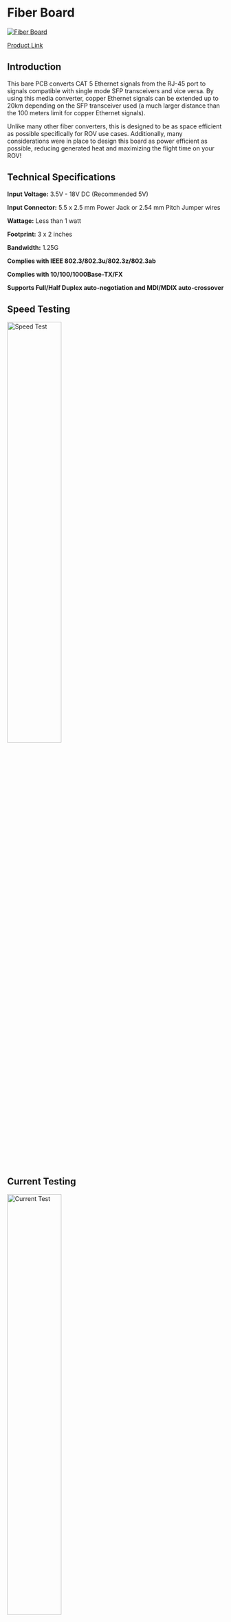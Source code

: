 # Fiber Board

[![Fiber Board](https://cdn.shopify.com/s/files/1/0575/8785/9626/products/ROVFiberBoardMainPic_590x.jpg?v=1638213044)](https://exploredeepwater.com/products/ethernet-fiber-converter)

[Product Link](https://exploredeepwater.com/products/ethernet-fiber-converter)

## Introduction

This bare PCB converts CAT 5 Ethernet signals from the RJ-45 port to signals compatible with single mode SFP transceivers and vice versa. By using this media converter, copper Ethernet signals can be extended up to 20km depending on the SFP transceiver used (a much larger distance than the 100 meters limit for copper Ethernet signals).

Unlike many other fiber converters, this is designed to be as space efficient as possible specifically for ROV use cases. Additionally, many considerations were in place to design this board as power efficient as possible, reducing generated heat and maximizing the flight time on your ROV!
## Technical Specifications
**Input Voltage:** 3.5V - 18V DC (Recommended 5V)

**Input Connector:** 5.5 x 2.5 mm Power Jack or 2.54 mm Pitch Jumper wires

**Wattage:** Less than 1 watt

**Footprint:** 3 x 2 inches

**Bandwidth:** 1.25G

**Complies with IEEE 802.3/802.3u/802.3z/802.3ab**

**Complies with 10/100/1000Base-TX/FX**

**Supports Full/Half Duplex auto-negotiation and MDI/MDIX auto-crossover**

## Speed Testing

<img width="50%" alt="Speed Test" src="https://lh5.googleusercontent.com/9gnJgrl48jOgrcpfGyYCmH2QDH0TxvaL3niB3Qaa_sXbAKGRTUKMfom-XH_HC6I8iVFJvQ5y2PVZ8Tj64Qi3q3YcKVASEtDbjWmjEItsAiru9jO-Kp955UdbVsCLpVZml0KJ7Ldu"></img>

## Current Testing

<img width="50%" alt="Current Test" src="https://lh3.googleusercontent.com/AHBo-pURvVdEoDWIXezHTL2tgsWtQPQ4N4rsk2aNKWCyBiQuSPThywpGrCEWv2br2tzr0kwKl_2G-p0tAKvH9p3tgW1JJSx1iBl-Zxei5A7FCGK2QPROOAYrxMO4elTIjcvMbJDk"></img>

## LED Indicators

<img width="100%" alt="LED Indicators" src="https://lh6.googleusercontent.com/xNYV85fOr43yrQSKP6b0H13l5y7_Sg2RvvT-Sv4dXOQvlXPzV5-7iSS-V0e94N7U89uehXjezc8svUktcuRsxQY341lPW5cWOpOCPUCqauLIjvrvCkcGhZPKVwciEbt6HhaeuEm8"></img>

<span style="color: #55aaff; font-weight: bold">Blue</span>
* LED4: Power LED, Lights up when +5V is applied

<span style="color: red; font-weight: bold">Red</span>
* FDX LED: Lights up when Full Duplex is used
* FBR LEF: Lights up when Fiber Port is working (Fiber and Transceiver must be plugged in as a pair)

<span style="color: #CCCC00; font-weight: bold">Yellow</span>
* TP: Network is connected via Ethernet
* 100M: 100Mbps Speed is Used
* 1000M: Gigabit Speed is Used

## Powering
![Fiber Board](https://cdn.shopify.com/s/files/1/0575/8785/9626/files/ROV_Fiber_Board_Power_Connector_390x.jpg?v=1638213044)

Given its wide input voltage range from 3.5V to 18V, there are multitude of ways to power the board. We recommend staying at 5V as that is a voltage commonly found and would retain high efficiency within the board's power converters.

```{important} 
Power connector will only fit 5.5 x 2.5 MM power jacks. Power header pins have a pitch of 2.54 MM.
```

```{admonition} Recommended Methods for Powering
* 2.54MM Pitch Jumper wires
* USB to DC 5V Power Cable ()
* 120V AC to 12V/5V Power Supplies
```


## Supported SFP Transceivers
### BiDi (Bidirectional) SFP Optical Transceiver 
BiDi is recommended over common SFP due to its ability to transmit full-duplex on one strand of fiber by using different wavelengths of light. Our kit on our product listing offers a pair of 2km range BiDi Transceivers with (1550/1310nm wavelength).

[Learn More](https://blog.fluxlight.com/2016/07/16/introduction-to-bidi-optical-transceivers/)
### Common SFP Optical Transceiver
Common SFP Transceivers are also compatible with our board. They will require 2 strands of fiber for full-duplex communication.

## Fiber Optic Tethers

